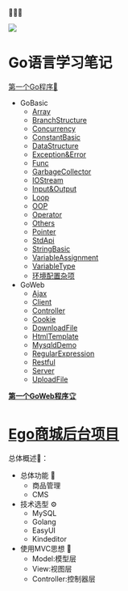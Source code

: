  :wave::wave::wave:



[![](https://img.shields.io/badge/go-study-blue)](https://github.com/Albertchamberlain/Go-Study)



# **Go语言学习笔记**

[第一个Go程序:trumpet:](https://github.com/Albertchamberlain/Go-Study/blob/main/GoBasic/FirstGo.go)

- GoBasic
  - [Array](https://github.com/Albertchamberlain/Go-Study/tree/main/GoBasic/Array)
  - [BranchStructure](https://github.com/Albertchamberlain/Go-Study/tree/main/GoBasic/BranchStructure)
  - [Concurrency](https://github.com/Albertchamberlain/Go-Study/tree/main/GoBasic/Concurrency)
  - [ConstantBasic](https://github.com/Albertchamberlain/Go-Study/tree/main/GoBasic/ConstantBasic)
  - [DataStructure](https://github.com/Albertchamberlain/Go-Study/tree/main/GoBasic/DataStructure)
  - [Exception&Error](https://github.com/Albertchamberlain/Go-Study/tree/main/GoBasic/Exception%26Error)
  - [Func](https://github.com/Albertchamberlain/Go-Study/tree/main/GoBasic/Func)
  - [GarbageCollector](https://github.com/Albertchamberlain/Go-Study/tree/main/GoBasic/GarbageCollector)
  - [IOStream](https://github.com/Albertchamberlain/Go-Study/tree/main/GoBasic/IOStream)
  - [Input&Output](https://github.com/Albertchamberlain/Go-Study/tree/main/GoBasic/Input%26Output)
  - [Loop](https://github.com/Albertchamberlain/Go-Study/tree/main/GoBasic/Loop)
  - [OOP](https://github.com/Albertchamberlain/Go-Study/tree/main/GoBasic/OOP)
  - [Operator](https://github.com/Albertchamberlain/Go-Study/tree/main/GoBasic/Operator)
  - [Others](https://github.com/Albertchamberlain/Go-Study/tree/main/GoBasic/Others)
  - [Pointer](https://github.com/Albertchamberlain/Go-Study/tree/main/GoBasic/Pointer)
  - [StdApi](https://github.com/Albertchamberlain/Go-Study/tree/main/GoBasic/StdApi)
  - [StringBasic](https://github.com/Albertchamberlain/Go-Study/tree/main/GoBasic/StringBasic)
  - [VariableAssignment](https://github.com/Albertchamberlain/Go-Study/tree/main/GoBasic/VariableAssignment)
  - [VariableType](https://github.com/Albertchamberlain/Go-Study/tree/main/GoBasic/VariableType)
  - [环境配置杂项](https://github.com/Albertchamberlain/Go-Study/tree/main/GoBasic/环境配置杂项)
- GoWeb
  - [Ajax](https://github.com/Albertchamberlain/Go-Study/tree/main/GoWeb/Ajax)
  - [Client](https://github.com/Albertchamberlain/Go-Study/tree/main/GoWeb/Client)
  - [Controller](https://github.com/Albertchamberlain/Go-Study/tree/main/GoWeb/Controller)
  - [Cookie](https://github.com/Albertchamberlain/Go-Study/tree/main/GoWeb/Cookie)
  - [DownloadFile](https://github.com/Albertchamberlain/Go-Study/tree/main/GoWeb/DownloadFile)
  - [HtmlTemplate](https://github.com/Albertchamberlain/Go-Study/tree/main/GoWeb/HtmlTemplate)
  - [MysqldDemo](https://github.com/Albertchamberlain/Go-Study/tree/main/GoWeb/MysqldDemo)
  - [RegularExpression](https://github.com/Albertchamberlain/Go-Study/tree/main/GoWeb/RegularExpression)
  - [Restful](https://github.com/Albertchamberlain/Go-Study/tree/main/GoWeb/Restful)
  - [Server](https://github.com/Albertchamberlain/Go-Study/tree/main/GoWeb/Server)
  - [UploadFile](https://github.com/Albertchamberlain/Go-Study/tree/main/GoWeb/UploadFile)

[**第一个GoWeb程序**:trophy:](https://github.com/Albertchamberlain/Go-Study/blob/main/GoWeb/firstgoweb.go)







# [**Ego商城后台项目**](https://github.com/Albertchamberlain/Ego)

总体概述🎁：

* 总体功能       👏
  * 商品管理
  * CMS
* 技术选型        ⚙
  * MySQL
  * Golang
  * EasyUI
  * Kindeditor
* 使用MVC思想  🧠
  * Model:模型层
  * View:视图层
  * Controller:控制器层




